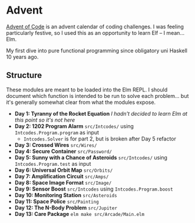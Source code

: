 # Advent

[Advent of Code](https://adventofcode.com/) is an advent calendar of coding challenges. I was feeling particularly festive, so I used this as an opportunity to learn Elf – I mean... Elm.

My first dive into pure functional programming since obligatory uni Haskell 10 years ago.

## Structure

These modules are meant to be loaded into the Elm REPL. I should document which function is intended to be run to solve each problem... but it's generally somewhat clear from what the modules expose.

- **Day 1: Tyranny of the Rocket Equation** _I hadn't decided to learn Elm at this point so it's not here_
- **Day 2: 1202 Program Alarm** `src/Intcodes/` using `Intcodes.Program.program` as input
  - `Intcodes.Solver` is for part 2, but is broken after Day 5 refactor
- **Day 3: Crossed Wires** `src/Wires/`
- **Day 4: Secure Container** `src/Password/`
- **Day 5: Sunny with a Chance of Asteroids** `src/Intcodes/` using `Intcodes.Program.test` as input
- **Day 6: Universal Orbit Map** `src/Orbits/`
- **Day 7: Amplification Circuit** `src/Amps/`
- **Day 8: Space Image Format** `src/Image/`
- **Day 9: Sensor Boost** `src/Intcodes` using `Intcodes.Program.boost`
- **Day 10: Monitoring Station** `src/Asteroids`
- **Day 11: Space Police** `src/Painting`
- **Day 12: The N-Body Problem** `src/Jupiter`
- **Day 13: Care Package** `elm make src/Arcade/Main.elm` 
